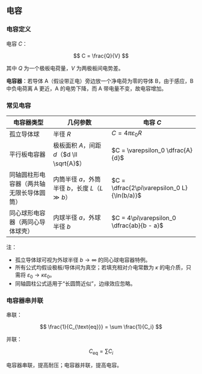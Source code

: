 ## 电容

### 电容定义

电容 $C$：

$$
C = \frac{Q}{V}
$$

其中 $Q$ 为一个极板电荷量，$V$ 为两极板间电势差。

**电容器**：若导体 A（假设带正电）旁边放一个净电荷为零的导体 B，由于感应，B 中负电荷离 A 更近，A 的电势下降，而 A 带电量不变，故电容增加。

### 常见电容

| 电容器类型                               | 几何参数                                          | 电容 $C$                                    |
| ---------------------------------------- | ------------------------------------------------- | ------------------------------------------- |
| 孤立导体球                               | 半径 $R$                                          | $C = 4\pi\varepsilon_0 R$                   |
| 平行板电容器                             | 极板面积 $A$，间距 $d$（$d \ll \sqrt{A}$）        | $C = \varepsilon_0 \dfrac{A}{d}$            |
| 同轴圆柱形电容器（两共轴无限长导体圆筒） | 内筒半径 $a$，外筒半径 $b$，长度 $L$（$L \gg b$） | $C = \dfrac{2\pi\varepsilon_0 L}{\ln(b/a)}$ |
| 同心球形电容器（两同心导体球壳）         | 内球半径 $a$，外球半径 $b$                        | $C = 4\pi\varepsilon_0 \dfrac{ab}{b - a}$   |

注：

- 孤立导体球可视为外球半径 $b \to \infty$ 的同心球电容器特例。
- 所有公式均假设极板/导体间为真空；若填充相对介电常数为 $\kappa$ 的电介质，只需将 $\varepsilon_0 \to \kappa\varepsilon_0$。
- 同轴圆柱公式适用于“长圆筒近似”，边缘效应忽略。

### 电容器串并联

串联：

$$
\frac{1}{C_{\text{eq}}} = \sum \frac{1}{C_i}
$$

并联：

$$
C_{\text{eq}} = \sum C_i
$$

电容器串联，提高耐压；电容器并联，提高电容。
